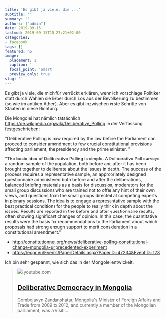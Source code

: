 ```yaml
---
title: 'Es gibt ja viele, die ...'
subtitle: ''
summary: ''
authors: ["admin"]
date: 2019-09-15
lastmod: 2019-09-15T15:27:21+02:00
categories:
- facebook
tags: []
featured: no
image:
  placement: 1
  caption: ''
  focal_point: 'Smart'
  preview_only: true
slug: ''
---
```

Es gibt ja viele, die mich für verrückt erklären, wenn ich vorschlage Politiker statt durch Wahlen sie lieber durch Los aus der Bevölkerung zu bestimmen (so wie im antiken Athen). Aber es gibt inzwischen erste Schritte von Staaten in diese Richtung.

Die Mongolei hat nämlich tatsächlich https://de.wikipedia.org/wiki/Deliberative_Polling in der Verfassung festgeschrieben:

"Deliberative Polling is now required by the law before the Parliament can proceed to consider amendment to few crucial constitutional provisions affecting parliament, the presidency and the prime minister. "

"The basic idea of Deliberative Polling is simple. A Deliberative Poll surveys a random sample of the population, both before and after it has been brought together to deliberate about the issues in depth. The success of the process requires a representative sample, an appropriately designed questionnaire administered both before and after the deliberations, balanced briefing materials as a basis for discussion, moderators for the small group discussions who are trained not to offer any hint of their own views, and questions from the small groups directed at competing experts in plenary sessions. The idea is to engage a representative sample with the best practical conditions for the people to really think in depth about the issues. Results are reported in the before and after questionnaire results, often showing significant changes of opinion. In this case, the quantitative results were the basis for recommendations to the Parliament about which proposals had strong enough support to merit consideration in a constitutional amendment."

- http://constitutionnet.org/news/deliberative-polling-constitutional-change-mongolia-unprecedented-experiment
- https://ecpr.eu/Events/PaperDetails.aspx?PaperID=47234&EventID=123

Ich bin sehr gespannt, wie sich das in der Mongolei entwickelt.
> [![](https://i.ytimg.com/vi/mzjiRUqq_MM/maxresdefault.jpg)](https://www.youtube.com/watch?v=mzjiRUqq_MM)
> youtube.com
> ## [Deliberative Democracy in Mongolia](https://www.youtube.com/watch?v=mzjiRUqq_MM)
>
>Gombojavyn Zandanshatar, Mongolia's Minister of Foreign Affairs and Trade from 2009 to 2012, and currently a member of the Mongolian parliament, was a Visiti...

